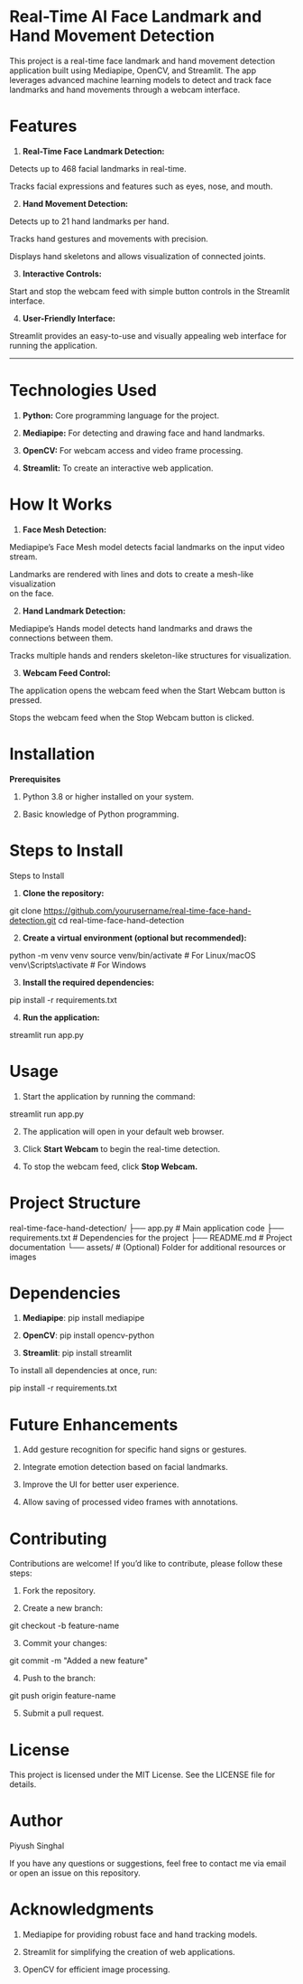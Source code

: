 # Real-Time AI Face Landmark and Hand Movement Detection

This project is a real-time face landmark and hand movement detection application built using Mediapipe, OpenCV, and Streamlit. The app leverages advanced machine learning models to detect and track face landmarks and hand movements through a webcam interface.

# Features

1. **Real-Time Face Landmark Detection:**

  Detects up to 468 facial landmarks in real-time.

  Tracks facial expressions and features such as eyes, nose, and mouth.

2. **Hand Movement Detection:**

  Detects up to 21 hand landmarks per hand.

  Tracks hand gestures and movements with precision.

  Displays hand skeletons and allows visualization of connected joints.

3. **Interactive Controls:**

  Start and stop the webcam feed with simple button controls in the Streamlit        interface.

4. **User-Friendly Interface:**

  Streamlit provides an easy-to-use and visually appealing web interface for     
  running the application.

-------------------------------------------------------------

# Technologies Used

1. **Python:** Core programming language for the project.

2. **Mediapipe:** For detecting and drawing face and hand landmarks.

3. **OpenCV:** For webcam access and video frame processing.

4. **Streamlit:** To create an interactive web application.

# How It Works

1. **Face Mesh Detection:**

  Mediapipe’s Face Mesh model detects facial landmarks on the input video stream.

  Landmarks are rendered with lines and dots to create a mesh-like visualization   
  on the face.

2. **Hand Landmark Detection:**

  Mediapipe’s Hands model detects hand landmarks and draws the connections between   them.
  
  Tracks multiple hands and renders skeleton-like structures for visualization.

3. **Webcam Feed Control:**

  The application opens the webcam feed when the Start Webcam button is pressed.
  
  Stops the webcam feed when the Stop Webcam button is clicked.

# Installation

**Prerequisites**

1. Python 3.8 or higher installed on your system.

2. Basic knowledge of Python programming.

# Steps to Install
Steps to Install

1. **Clone the repository:**

git clone https://github.com/yourusername/real-time-face-hand-detection.git
cd real-time-face-hand-detection

2. **Create a virtual environment (optional but recommended):**

python -m venv venv
source venv/bin/activate  # For Linux/macOS
venv\Scripts\activate   # For Windows

3. **Install the required dependencies:**

pip install -r requirements.txt

4. **Run the application:**

streamlit run app.py

# Usage

1. Start the application by running the command:

  streamlit run app.py

2. The application will open in your default web browser.

3. Click **Start Webcam** to begin the real-time detection.

4. To stop the webcam feed, click **Stop Webcam.**

# Project Structure

real-time-face-hand-detection/
├── app.py              # Main application code
├── requirements.txt    # Dependencies for the project
├── README.md           # Project documentation
└── assets/             # (Optional) Folder for additional resources or images

# Dependencies

1. **Mediapipe**: pip install mediapipe

2. **OpenCV**: pip install opencv-python

3. **Streamlit**: pip install streamlit

To install all dependencies at once, run:

  pip install -r requirements.txt

# Future Enhancements

1. Add gesture recognition for specific hand signs or gestures.

2. Integrate emotion detection based on facial landmarks.

3. Improve the UI for better user experience.

4. Allow saving of processed video frames with annotations.

# Contributing

Contributions are welcome! If you’d like to contribute, please follow these steps:

1. Fork the repository.

2. Create a new branch:

git checkout -b feature-name

3. Commit your changes:

git commit -m "Added a new feature"

4. Push to the branch:

git push origin feature-name

5. Submit a pull request.

# License

This project is licensed under the MIT License. See the LICENSE file for details.

# Author

Piyush Singhal

If you have any questions or suggestions, feel free to contact me via email or open an issue on this repository.

# Acknowledgments

1. Mediapipe for providing robust face and hand tracking models.

2. Streamlit for simplifying the creation of web applications.

3. OpenCV for efficient image processing.

